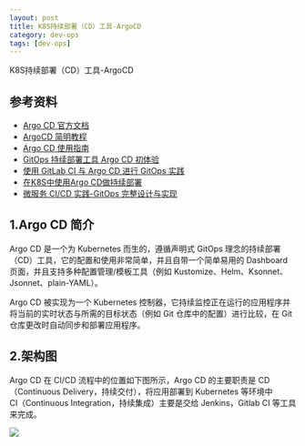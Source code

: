 ```yaml
---
layout: post
title: K8S持续部署（CD）工具-ArgoCD
category: dev-ops
tags: [dev-ops]
---
```


K8S持续部署（CD）工具-ArgoCD

## 参考资料
- [Argo CD 官方文档](https://argo-cd.readthedocs.io/en/stable/)
- [ArgoCD 简明教程](https://blog.csdn.net/cr7258/article/details/122028096)
- [Argo CD 使用指南](https://kubeoperator.io/docs/user_manual/argocd/)
- [GitOps 持续部署工具 Argo CD 初体验](https://blog.csdn.net/weixin_40046357/article/details/118447858)
- [使用 GitLab CI 与 Argo CD 进行 GitOps 实践](https://cloud.tencent.com/developer/article/1664073?from=article.detail.1755628)
- [在K8S中使用Argo CD做持续部署](https://cloud.tencent.com/developer/article/1750692?from=article.detail.1664073)
- [微服务 CI/CD 实践-GitOps 完整设计与实现](https://mp.weixin.qq.com/s/MN08YzdpDMYZ5xpQP1ECQQ)

## 1.Argo CD 简介
Argo CD 是一个为 Kubernetes 而生的，遵循声明式 GitOps 理念的持续部署（CD）工具，它的配置和使用非常简单，并且自带一个简单易用的 Dashboard 页面，并且支持多种配置管理/模板工具（例如 Kustomize、Helm、Ksonnet、Jsonnet、plain-YAML）。
  
Argo CD 被实现为一个 Kubernetes 控制器，它持续监控正在运行的应用程序并将当前的实时状态与所需的目标状态（例如 Git 仓库中的配置）进行比较，在 Git 仓库更改时自动同步和部署应用程序。

## 2.架构图
Argo CD 在 CI/CD 流程中的位置如下图所示，Argo CD 的主要职责是 CD（Continuous Delivery，持续交付），将应用部署到 Kubernetes 等环境中  
CI（Continuous Integration，持续集成）主要是交给 Jenkins，Gitlab CI 等工具来完成。

![](https://wdsheng0i.github.io/assets/images/2021/argocd/argocd.png)




